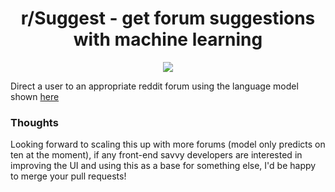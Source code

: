 <div align="center">
    <h1><b>r/Suggest</b> - get forum suggestions with machine learning</h1>
    <img src="images/r_suggest3x.gif.gif">
</div>

Direct a user to an appropriate reddit forum using the language model shown [here](https://github.com/schlam/reddit-lsa-classifier/)

### Thoughts

Looking forward to scaling this up with more forums
(model only predicts on ten at the moment),
if any front-end savvy developers are interested in improving the UI and
using this as a base for something else, I'd be happy to merge your pull requests!
